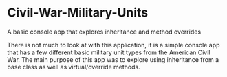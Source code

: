 # Civil-War-Military-Units
A basic console app that explores inheritance and method overrides

There is not much to look at with this application, it is a simple console app that has a few different basic military unit types from the American Civil War.  The main purpose of this app was to explore using inheritance from a base class as well as virtual/override methods.
